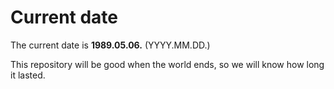 # Current date

The current date is **1989.05.06.** (YYYY.MM.DD.)

This repository will be good when the world ends, so we will know how long it lasted.